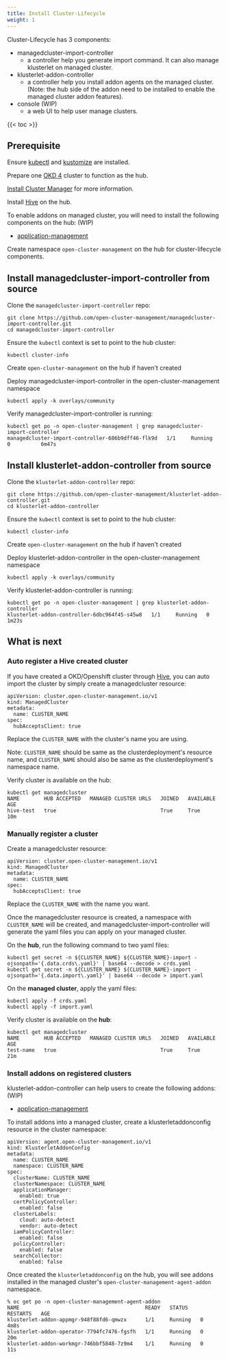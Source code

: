 ```yaml
---
title: Install Cluster-Lifecycle
weight: 1
---
```


Cluster-Lifecycle has 3 components:
- managedcluster-import-controller
  - a controller help you generate import command. It can also manage klusterlet on managed cluster.
- klusterlet-addon-controller
  - a controller help you install addon agents on the managed cluster. (Note: the hub side of the addon need to be installed to enable the managed cluster addon features).
- console (WIP)
  - a web UI to help user manage clusters.

<!-- spellchecker-disable -->

{{< toc >}}

<!-- spellchecker-enable -->

## Prerequisite

Ensure [kubectl](https://kubernetes.io/docs/tasks/tools/install-kubectl) and [kustomize](https://kubernetes-sigs.github.io/kustomize/installation) are installed.

Prepare one [OKD 4](https://www.okd.io/) cluster to function as the hub.

[Install Cluster Manager](../install-cluster-manager) for more information.

Install [Hive](https://github.com/openshift/hive/blob/master/docs/install.md#installing-community-release-via-operatorhub) on the hub.

To enable addons on managed cluster, you will need to install the following components on the hub: (WIP)
- [application-management](install-application.md)

Create namespace `open-cluster-management` on the hub for cluster-lifecycle components.

## Install managedcluster-import-controller from source

Clone the `managedcluster-import-controller` repo:

```Shell
git clone https://github.com/open-cluster-management/managedcluster-import-controller.git
cd managedcluster-import-controller
```

Ensure the `kubectl` context is set to point to the hub cluster:

```Shell
kubectl cluster-info
```

Create `open-cluster-management` on the hub if haven't created

Deploy managedcluster-import-controller in the open-cluster-management namespace

```Shell
kubectl apply -k overlays/community
```

Verify managedcluster-import-controller is running:
```Shell
kubectl get po -n open-cluster-management | grep managedcluster-import-controller   
managedcluster-import-controller-686b9dff46-flk9d   1/1     Running   0          6m47s
```

## Install klusterlet-addon-controller from source

Clone the `klusterlet-addon-controller` repo:

```Shell
git clone https://github.com/open-cluster-management/klusterlet-addon-controller.git
cd klusterlet-addon-controller
```

Ensure the `kubectl` context is set to point to the hub cluster:

```Shell
kubectl cluster-info
```

Create `open-cluster-management` on the hub if haven't created

Deploy klusterlet-addon-controller in the open-cluster-management namespace

```Shell
kubectl apply -k overlays/community
```

Verify klusterlet-addon-controller is running:
```Shell
kubectl get po -n open-cluster-management | grep klusterlet-addon-controller   
klusterlet-addon-controller-6dbc964f45-s45w8   1/1     Running   0          1m23s
```

## What is next

### Auto register a Hive created cluster
If you have created a OKD/Openshift cluster through [Hive](https://github.com/openshift/hive/blob/master/docs/using-hive.md#using-hive), you can auto import the cluster by simply create a managedcluster resource:

```
apiVersion: cluster.open-cluster-management.io/v1
kind: ManagedCluster
metadata:
  name: CLUSTER_NAME
spec:
  hubAcceptsClient: true
```
Replace the `CLUSTER_NAME` with the cluster's name you are using.

Note: `CLUSTER_NAME` should be same as the clusterdeployment's resource name, and `CLUSTER_NAME` should also be same as the clusterdeployment's namespace name.

Verify cluster is available on the hub:
```Shell
kubectl get managedcluster                                                                                                    
NAME        HUB ACCEPTED   MANAGED CLUSTER URLS   JOINED   AVAILABLE   AGE
hive-test   true                                  True     True        10m

```


### Manually register a cluster

Create a managedcluster resource:

```
apiVersion: cluster.open-cluster-management.io/v1
kind: ManagedCluster
metadata:
  name: CLUSTER_NAME
spec:
  hubAcceptsClient: true
```

Replace the `CLUSTER_NAME` with the name you want. 

Once the managedcluster resource is created, a namespace with `CLUSTER_NAME` will be created, and managedcluster-import-controller will generate the yaml files you can apply on your managed cluster. 

On the **hub**, run the following command to two yaml files:
```Shell
kubectl get secret -n ${CLUSTER_NAME} ${CLUSTER_NAME}-import -ojsonpath='{.data.crds\.yaml}' | base64 --decode > crds.yaml
kubectl get secret -n ${CLUSTER_NAME} ${CLUSTER_NAME}-import -ojsonpath='{.data.import\.yaml}' | base64 --decode > import.yaml
```

On the **managed cluster**, apply the yaml files:
```Shell
kubectl apply -f crds.yaml
kubectl apply -f import.yaml
```

Verify cluster is available on the **hub**:
```Shell
kubectl get managedcluster                                                                                                    
NAME        HUB ACCEPTED   MANAGED CLUSTER URLS   JOINED   AVAILABLE   AGE
test-name   true                                  True     True        21m
```


### Install addons on registered clusters
klusterlet-addon-controller can help users to create the following addons: (WIP)
- [application-management](install-application.md)

To install addons into a managed cluster, create a klusterletaddonconfig resource in the cluster namespace:

```
apiVersion: agent.open-cluster-management.io/v1
kind: KlusterletAddonConfig
metadata:
  name: CLUSTER_NAME
  namespace: CLUSTER_NAME
spec:
  clusterName: CLUSTER_NAME
  clusterNamespace: CLUSTER_NAME
  applicationManager:
    enabled: true
  certPolicyController:
    enabled: false
  clusterLabels:
    cloud: auto-detect
    vendor: auto-detect
  iamPolicyController:
    enabled: false
  policyController:
    enabled: false
  searchCollector:
    enabled: false
```

Once created the `klusterletaddonconfig` on the hub, you will see addons installed in the managed cluster's `open-cluster-management-agent-addon` namespace.

```Shell
% oc get po -n open-cluster-management-agent-addon 
NAME                                         READY   STATUS    RESTARTS   AGE
klusterlet-addon-appmgr-948f88fd6-qmwzx      1/1     Running   0          4m8s
klusterlet-addon-operator-7794fc7476-fgsfh   1/1     Running   0          20m
klusterlet-addon-workmgr-746bbf5848-7z9m4    1/1     Running   0          11s
```

